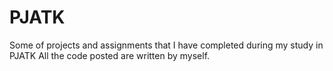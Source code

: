# PJATK
Some of projects and assignments that I have completed during my study in PJATK
All the code posted are written by myself.

